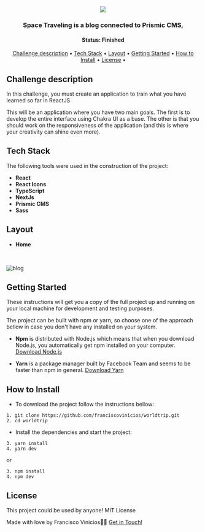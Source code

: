 <div align="center">
   <img  src="https://user-images.githubusercontent.com/78514869/155858013-887dd01c-2d96-44ac-b8f6-c5d10afeb89f.svg">
</div>




<h3 align="center">  
  Space Traveling is a blog connected to Prismic CMS,
</h3>

<h4 align="center"> 
	 Status: Finished
</h4>


<p align="center">
 <a href="#challenge-description">Challenge description</a> • 
 <a href="#tech-stack">Tech Stack</a> • 
 <a href="#layout">Layout</a> • 
 <a href="#getting-started">Getting Started</a> • 
 <a href="#how-to-install">How to Install</a> • 
 <a href="#license">License</a> • 
</p>


## Challenge description

<p>
  In this challenge, you must create an application to train what you have learned so far in ReactJS

This will be an application where you have two main goals. The first is to develop the entire interface using Chakra UI
 as a base. The other is that you should work on the responsiveness of the application (and this is where your creativity can shine even more).
</p>


## Tech Stack

The following tools were used in the construction of the project:

-   **React**
-   **React Icons**
-   **TypeScript**
-   **NextJs**
-   **Prismic CMS**
-   **Sass**

## Layout

* **Home**
<br/>

![blog](https://user-images.githubusercontent.com/78514869/155858006-572d2498-66e0-47e0-8a34-47fb791b0ca3.png)



## Getting Started

These instructions will get you a copy of the full project up and running on your local machine for development and testing purposes.

The project can be built with npm or yarn, so choose one of the approach bellow in case you don't have any installed on your system.

* **Npm** is distributed with Node.js which means that when you download Node.js, you automatically get npm installed on your computer. [Download Node.js](https://nodejs.org/en/download/)

* **Yarn** is a package manager built by Facebook Team and seems to be faster than npm in general.  [Download Yarn](https://yarnpkg.com/en/docs/install)


## How to Install

* To download the project follow the instructions bellow:

```
1. git clone https://github.com/franciscovinicios/worldtrip.git
2. cd worldtrip
```


* Install the dependencies and start the project:

```
3. yarn install
4. yarn dev

```

or

```
3. npm install
4. npm dev
```



## License

This project could be used by anyone! MIT License

Made with love by Francisco Vinicios👋🏽 [Get in Touch!](https://www.linkedin.com/in/franciscoviniciosti/)
